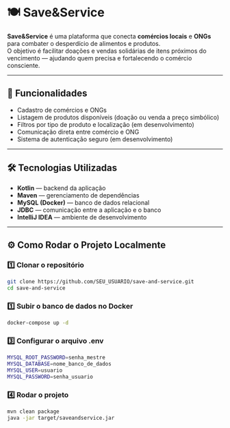 # 🍽️ Save&Service

**Save&Service** é uma plataforma que conecta **comércios locais** e **ONGs** para combater o desperdício de alimentos e produtos.  
O objetivo é facilitar doações e vendas solidárias de itens próximos do vencimento — ajudando quem precisa e fortalecendo o comércio consciente.

---

## 🚀 Funcionalidades
- Cadastro de comércios e ONGs
- Listagem de produtos disponíveis (doação ou venda a preço simbólico)
- Filtros por tipo de produto e localização (em desenvolvimento)
- Comunicação direta entre comércio e ONG
- Sistema de autenticação seguro (em desenvolvimento)

---

## 🛠️ Tecnologias Utilizadas
- **Kotlin** — backend da aplicação
- **Maven** — gerenciamento de dependências
- **MySQL (Docker)** — banco de dados relacional
- **JDBC** — comunicação entre a aplicação e o banco
- **IntelliJ IDEA** — ambiente de desenvolvimento

---

## ⚙️ Como Rodar o Projeto Localmente

### 1️⃣ Clonar o repositório
```bash
git clone https://github.com/SEU_USUARIO/save-and-service.git
cd save-and-service
```

### 1️⃣ Subir o banco de dados no Docker
```bash
docker-compose up -d
```

### 3️⃣ Configurar o arquivo .env
```bash
MYSQL_ROOT_PASSWORD=senha_mestre
MYSQL_DATABASE=nome_banco_de_dados
MYSQL_USER=usuario
MYSQL_PASSWORD=senha_usuario
```
### 4️⃣ Rodar o projeto
```bash
mvn clean package
java -jar target/saveandservice.jar
```